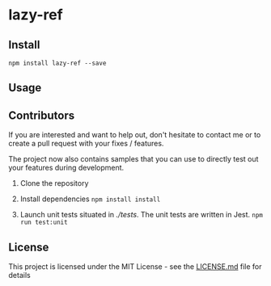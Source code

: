 # lazy-ref

## Install

`npm install lazy-ref --save`

## Usage


## Contributors

If you are interested and want to help out, don't hesitate to contact me or to create a pull request with your fixes / features.

The project now also contains samples that you can use to directly test out your features during development.

1. Clone the repository

2. Install dependencies
`npm install install`

4. Launch unit tests situated in *./tests*. The unit tests are written in Jest.
`npm run test:unit`

## License

This project is licensed under the MIT License - see the [LICENSE.md](LICENSE.md) file for details
